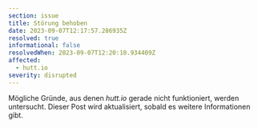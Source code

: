 ```yaml
---
section: issue
title: Störung behoben
date: 2023-09-07T12:17:57.286935Z
resolved: true
informational: false
resolvedWhen: 2023-09-07T12:20:10.934409Z
affected:
  - hutt.io
severity: disrupted
---
```

Mögliche Gründe, aus denen *hutt.io* gerade nicht funktioniert, werden untersucht. Dieser Post wird aktualisiert, sobald es weitere Informationen gibt.

        